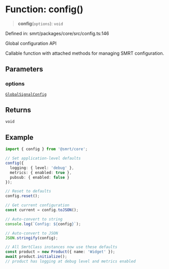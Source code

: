# Function: config()

> **config**(`options`): `void`

Defined in: smrt/packages/core/src/config.ts:146

Global configuration API

Callable function with attached methods for managing SMRT configuration.

## Parameters

### options

[`GlobalSignalConfig`](../interfaces/GlobalSignalConfig.md)

## Returns

`void`

## Example

```typescript
import { config } from '@smrt/core';

// Set application-level defaults
config({
  logging: { level: 'debug' },
  metrics: { enabled: true },
  pubsub: { enabled: false }
});

// Reset to defaults
config.reset();

// Get current configuration
const current = config.toJSON();

// Auto-convert to string
console.log(`Config: ${config}`);

// Auto-convert to JSON
JSON.stringify(config);

// All SmrtClass instances now use these defaults
const product = new Product({ name: 'Widget' });
await product.initialize();
// product has logging at debug level and metrics enabled
```
